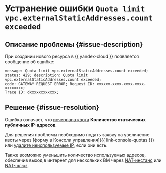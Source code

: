 # Устранение ошибки `Quota limit vpc.externalStaticAddresses.count exceeded`


## Описание проблемы {#issue-description}

При создании нового ресурса в {{ yandex-cloud }} появляется сообщение об ошибке:

```
message: Quota limit vpc.externalStaticAddresses.count exceeded; 
status: 429; description: Quota limit vpc.externalStaticAddresses.count exceeded; 
code: GATEWAY_REQUEST_ERROR; Request ID: xxxxxx-xxxx-xxxx-xxxx-xxxxxxxx; 
Trace ID: dxxxxxxxxxxxx;
```

## Решение {#issue-resolution}

Ошибка означает, что [исчерпана квота](../../../vpc/concepts/limits.md#vpc-quotas) **Количество статических публичных IP-адресов**.

Для решения проблемы необходимо подать заявку на увеличение квоты через [форму в Консоли управления]({{ link-console-quotas }}) или [удалите неиспользуемые IP](../../../vpc/operations/address-delete.md), если они есть. 

Также возможно уменьшить количество используемых адресов, обеспечив выход в интернет для нескольких ВМ через [NAT-инстанс](../../../tutorials/routing/nat-instance.md) или [NAT-шлюз](../../../vpc/concepts/gateways.md).